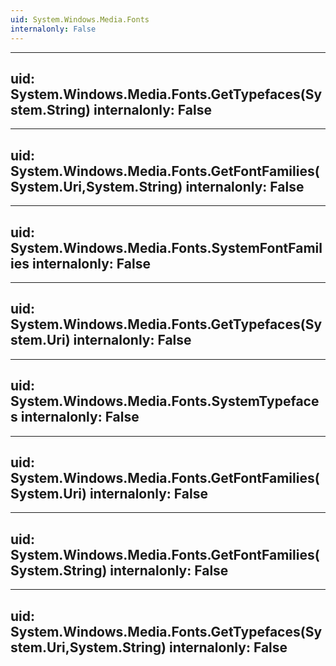 ```yaml
---
uid: System.Windows.Media.Fonts
internalonly: False
---
```


---
uid: System.Windows.Media.Fonts.GetTypefaces(System.String)
internalonly: False
---

---
uid: System.Windows.Media.Fonts.GetFontFamilies(System.Uri,System.String)
internalonly: False
---

---
uid: System.Windows.Media.Fonts.SystemFontFamilies
internalonly: False
---

---
uid: System.Windows.Media.Fonts.GetTypefaces(System.Uri)
internalonly: False
---

---
uid: System.Windows.Media.Fonts.SystemTypefaces
internalonly: False
---

---
uid: System.Windows.Media.Fonts.GetFontFamilies(System.Uri)
internalonly: False
---

---
uid: System.Windows.Media.Fonts.GetFontFamilies(System.String)
internalonly: False
---

---
uid: System.Windows.Media.Fonts.GetTypefaces(System.Uri,System.String)
internalonly: False
---
